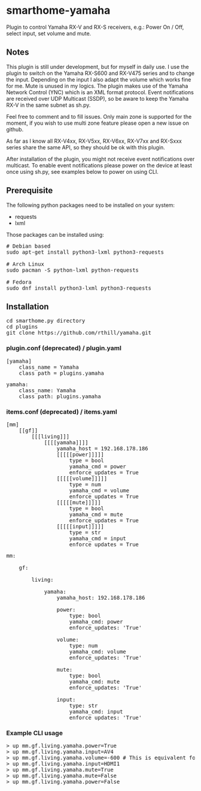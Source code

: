 # smarthome-yamaha
Plugin to control Yamaha RX-V and RX-S receivers, e.g.: Power On / Off, select input, set volume and mute.

## Notes
This plugin is still under development, but for myself in daily use. I use the plugin to switch on the Yamaha RX-S600 and RX-V475 series and to change the input. Depending on the input I also adapt the volume which works fine for me. Mute is unused in my logics.
The plugin makes use of the Yamaha Network Control (YNC) which is an XML format protocol.
Event notifications are received over UDP Multicast (SSDP), so be aware to keep the Yamaha RX-V in the same subnet as sh.py. 

Feel free to comment and to fill issues.
Only main zone is supported for the moment, if you wish to use multi zone feature please open a new issue on github.

As far as I know all RX-V4xx, RX-V5xx, RX-V6xx, RX-V7xx and RX-Sxxx series share the same API, so they should be ok with this plugin.

After installation of the plugin, you might not receive event notifications over multicast. To enable event notifications please power on the device at least once using sh.py, see examples below to power on using CLI. 

## Prerequisite
The following python packages need to be installed on your system:

- requests
- lxml

Those packages can be installed using:

<pre>
# Debian based
sudo apt-get install python3-lxml python3-requests

# Arch Linux
sudo pacman -S python-lxml python-requests

# Fedora
sudo dnf install python3-lxml python3-requests
</pre>

## Installation
<pre>
cd smarthome.py directory
cd plugins
git clone https://github.com/rthill/yamaha.git
</pre>

### plugin.conf (deprecated) / plugin.yaml
<pre>
[yamaha]
    class_name = Yamaha
    class_path = plugins.yamaha
</pre>

<pre>
yamaha:
    class_name: Yamaha
    class_path: plugins.yamaha
</pre>

### items.conf (deprecated) / items.yaml

<pre>
[mm]
    [[gf]]
        [[[living]]]
            [[[[yamaha]]]]
                yamaha_host = 192.168.178.186
                [[[[[power]]]]]
                    type = bool
                    yamaha_cmd = power
                    enforce_updates = True
                [[[[[volume]]]]]
                    type = num
                    yamaha_cmd = volume
                    enforce_updates = True
                [[[[[mute]]]]]
                    type = bool
                    yamaha_cmd = mute
                    enforce_updates = True
                [[[[[input]]]]]
                    type = str
                    yamaha_cmd = input
                    enforce_updates = True
</pre>

<pre>
mm:

    gf:

        living:

            yamaha:
                yamaha_host: 192.168.178.186

                power:
                    type: bool
                    yamaha_cmd: power
                    enforce_updates: 'True'

                volume:
                    type: num
                    yamaha_cmd: volume
                    enforce_updates: 'True'

                mute:
                    type: bool
                    yamaha_cmd: mute
                    enforce_updates: 'True'

                input:
                    type: str
                    yamaha_cmd: input
                    enforce_updates: 'True'
</pre>

### Example CLI usage
<pre>
> up mm.gf.living.yamaha.power=True
> up mm.gf.living.yamaha.input=AV4 
> up mm.gf.living.yamaha.volume=-600 # This is equivalent for -60.0dB
> up mm.gf.living.yamaha.input=HDMI1
> up mm.gf.living.yamaha.mute=True
> up mm.gf.living.yamaha.mute=False
> up mm.gf.living.yamaha.power=False
</pre>
